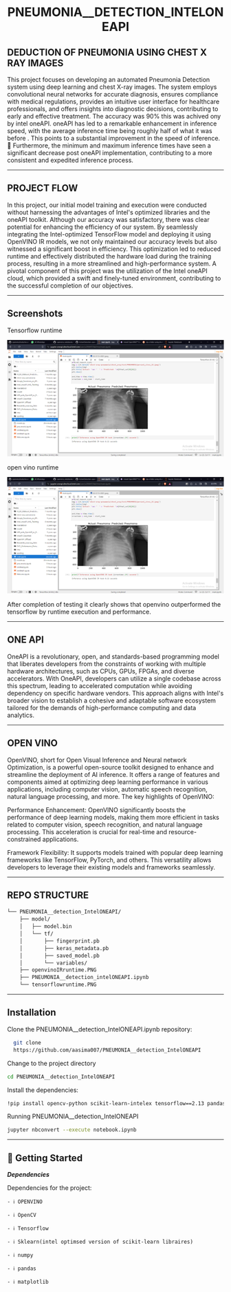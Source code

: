 <div align="center">
<h1 align="center">
<br>PNEUMONIA__DETECTION_INTELONEAPI</h1>
</div>
 



## DEDUCTION OF PNEUMONIA  USING CHEST X RAY IMAGES
This project focuses on developing an automated Pneumonia Detection system using deep learning and chest X-ray images. The system employs convolutional neural networks for accurate diagnosis, ensures compliance with medical regulations, provides an intuitive user interface for healthcare professionals, and offers insights into diagnostic decisions, contributing to early and effective treatment. The accuracy was 90% this was achived ony by intel oneAPI. oneAPI  has led to a remarkable enhancement in inference speed, with the average inference time being roughly half of what it was before . This points to a substantial improvement in the speed of inference. 🚀 Furthermore, the minimum and maximum inference times have seen a significant decrease post oneAPI implementation, contributing to a more consistent and expedited inference process.
___


## PROJECT FLOW
In this project, our initial model training and execution were conducted without harnessing the advantages of Intel's optimized libraries and the oneAPI toolkit. Although our accuracy was satisfactory, there was clear potential for enhancing the efficiency of our system. By seamlessly integrating the Intel-optimized TensorFlow model and deploying it using OpenVINO IR models, we not only maintained our accuracy levels but also witnessed a significant boost in efficiency. This optimization led to reduced runtime and effectively distributed the hardware load during the training process, resulting in a more streamlined and high-performance system. A pivotal component of this project was the utilization of the Intel oneAPI cloud, which provided a swift and finely-tuned environment, contributing to the successful completion of our objectives.
___



## Screenshots

Tensorflow runtime

<img src='openvinoIRruntime.PNG' alt='Tensorflowruntime.png'/>

open vino runtime

<img src='openvinoIRruntime.PNG' alt='Tensorflowruntime.png'/>

After completion of testing it clearly shows that openvino outperformed the tensorflow by runtime execution and performance.

___

## ONE API
OneAPI is a revolutionary, open, and standards-based programming model that liberates developers from the constraints of working with multiple hardware architectures, such as CPUs, GPUs, FPGAs, and diverse accelerators. With OneAPI, developers can utilize a single codebase across this spectrum, leading to accelerated computation while avoiding dependency on specific hardware vendors. This approach aligns with Intel's broader vision to establish a cohesive and adaptable software ecosystem tailored for the demands of high-performance computing and data analytics.
___

## OPEN VINO
OpenVINO, short for Open Visual Inference and Neural network Optimization, is a powerful open-source toolkit designed to enhance and streamline the deployment of AI inference. It offers a range of features and components aimed at optimizing deep learning performance in various applications, including computer vision, automatic speech recognition, natural language processing, and more.  The key highlights of OpenVINO:

Performance Enhancement: OpenVINO significantly boosts the performance of deep learning models, making them more efficient in tasks related to computer vision, speech recognition, and natural language processing. This acceleration is crucial for real-time and resource-constrained applications.

Framework Flexibility: It supports models trained with popular deep learning frameworks like TensorFlow, PyTorch, and others. This versatility allows developers to leverage their existing models and frameworks seamlessly.
___



## REPO STRUCTURE

```sh
└── PNEUMONIA__detection_IntelONEAPI/
    ├── model/
    │   ├── model.bin
    │   └── tf/
    │       ├── fingerprint.pb
    │       ├── keras_metadata.pb
    │       ├── saved_model.pb
    │       └── variables/
    ├── openvinoIRruntime.PNG
    ├── PNEUMONIA__detection_intelONEAPI.ipynb
    └── tensorflowruntime.PNG

```

____


## Installation

Clone the PNEUMONIA__detection_IntelONEAPI.ipynb repository:

```bash
  git clone
  https://github.com/aasima007/PNEUMONIA__detection_IntelONEAPI
```
Change to the project directory

```bash
cd PNEUMONIA__detection_IntelONEAPI
```
Install the dependencies:
```bash
!pip install opencv-python scikit-learn-intelex tensorflow==2.13 pandas openvino-dev numpy pandas matplotlib
```
 Running PNEUMONIA__detection_IntelONEAPI
 ```bash
jupyter nbconvert --execute notebook.ipynb
```

___


## 🚀 Getting Started

***Dependencies***

Dependencies for the project:  

`- ℹ️ OPENVINO`

`- ℹ️ OpenCV`

`- ℹ️ Tensorflow`

`- ℹ️ Sklearn(intel optimsed version of scikit-learn libraires)`

`- ℹ️ numpy`

`- ℹ️ pandas`

`- ℹ️ matplotlib`
